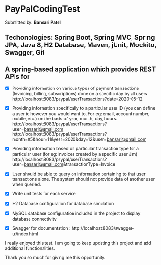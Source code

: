 # PayPalCodingTest

Submitted by: **Bansari Patel**

## Techonologies: Spring Boot, Spring MVC, Spring JPA, Java 8, H2 Database, Maven, jUnit, Mockito, Swagger, Git


## A spring-based application which provides REST APIs for ##


- [x] Providing information on various types of payment transactions (Invoicing, billing, subscriptions) done on a specific day by all users 
</br> http://localhost:8083/paypal/userTransactions?date=2020-05-12

- [x] Providing information specifically to a particular user ID (you can define a user id however you would want to. For eg: email, account number, mobile, etc.) on the basis of year, month, day, hours. 
</br> http://localhost:8083/paypal/userTransactions?user=bansari@gmail.com
</br> http://localhost:8083/paypal/userTransactions?month=05&hour=11&year=2020&day=12&user=bansari@gmail.com

- [x] Providing information based on particular transaction type for a particular user (for eg: invoices created by a specific user Jim) 
</br> http://localhost:8083/paypal/userTransactions?user=bansari@gmail.com&transactionType=Invoice

- [x] User should be able to query on information pertaining to that user transactions alone. The system should not provide data of another user when queried.
- [x] Write unit tests for each service
- [x] H2 Database configuration for database simulation
- [x] MySQL database configuration included in the project to display database connectivity
- [x] Swagger for documentation : http://localhost:8083/swagger-ui/index.html


I really enjoyed this test. I am going to keep updating this project and add additional functionalities. 

Thank you so much for giving me this opportunity.

